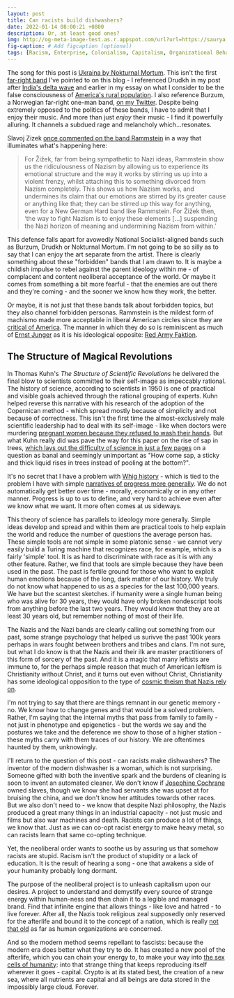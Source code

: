 ```yaml
---
layout: post
title: Can racists build dishwashers?
date: 2022-01-14 08:00:21 +0800
description: Or, at least good ones?
img: http://og-meta-image-test.as.r.appspot.com/url?url=https://saurya.com/blog/racist-dishwashers/ # Add image post (optional)
fig-caption: # Add figcaption (optional)
tags: [Racism, Enterprise, Colonialism, Capitalism, Organizational Behavior]
---
```


The song for this post is [Ukraina by Nokturnal Mortum](https://www.youtube.com/watch?v=qaJj7AaVtT8). This isn't the first [far-right band](https://en.wikipedia.org/wiki/Nokturnal_Mortum#Controversies_and_Nazi_ideology) I've pointed to on this blog - I referenced Drudkh in my post after [India's delta wave](../indian-sorrow) and earlier in my essay on what I consider to be the false consciousness of [America's rural population](../anti-urban). I also reference Burzum, a Norwegian far-right one-man band, [on my Twitter](https://twitter.com/Saurya/status/1461157161313001472). Despite being extremely opposed to the politics of these bands, I have to admit that I enjoy their music. And more than just _enjoy_ their music - I find it powerfully alluring. It channels a subdued rage and melancholy which...resonates.

Slavoj Zizek [once commented on the band Rammstein](https://everydayanalysis.tumblr.com/post/85313158579/are-rammstein-fascist-or-postmodern) in a way that illuminates what's happening here:
>For Žižek, far from being sympathetic to Nazi ideas, Rammstein show us the ridiculousness of Nazism by allowing us to experience its emotional structure and the way it works by stirring us up into a violent frenzy, whilst attaching this to something divorced from Nazism completely. This shows us how Nazism works, and undermines its claim that our emotions are stirred by its greater cause or anything like that; they can be stirred up this way for anything, even for a New German Hard band like Rammstein. For Žižek then, ‘the way to fight Nazism is to enjoy these elements […] suspending the Nazi horizon of meaning and undermining Nazism from within.’

This defense falls apart for avowedly National Socialist-aligned bands such as Burzum, Drudkh or Nokturnal Mortum. I'm not going to be so silly as to say that I can enjoy the art separate from the artist. There is clearly something about these "forbidden" bands that I am drawn to. It is maybe a childish impulse to rebel against the parent ideology within me - of complacent and content neoliberal acceptance of the world. Or maybe it comes from something a bit more fearful - that the enemies are out there and they're coming - and the sooner we know how they work, the better.

Or maybe, it is not just that these bands talk about forbidden topics, but they also channel forbidden personas. Rammstein is the mildest form of machismo made more acceptable in liberal American circles since they are [critical of America](https://www.youtube.com/watch?v=Rr8ljRgcJNM). The manner in which they do so is reminiscent as much of [Ernst Junger](https://en.wikipedia.org/wiki/Ernst_J%C3%BCnger) as it is his ideological opposite: [Red Army Faktion](https://en.wikipedia.org/wiki/The_Baader_Meinhof_Complex).

## The Structure of Magical Revolutions

In Thomas Kuhn's _The Structure of Scientific Revolutions_ he delivered the final blow to scientists committed to their self-image as impeccably rational. The history of science, according to scientists in 1950 is one of practical and visible goals achieved through the rational grouping of experts. Kuhn helped reverse this narrative with his research of the adoption of the Copernican method - which spread mostly because of simplicity and not because of correctness. This isn't the first time the almost-exclusively male scientific leadership had to deal with its self-image - like when doctors were murdering [pregnant women because they refused to wash their hands](https://www.nationalgeographic.com/history/article/handwashing-once-controversial-medical-advice#:~:text=In%20the%20spring%20of%201850,his%20science%20and%20his%20logic.). But what Kuhn really did was pave the way for this paper on the rise of sap in trees, [which lays out the difficulty of science in just a few pages](https://link.springer.com/article/10.1007/s00016-013-0117-1) on a question as banal and seemingly unimportant as "How come sap, a sticky and thick liquid rises in trees instead of pooling at the bottom?".

It's no secret that I have a problem with [Whig history](../apologies-king) - which is tied to the problem I have with simple [narratives of progress more generally](../gdp-aesthetics). We do not automatically get better over time - morally, economically or in any other manner. Progress is up to us to define, and very hard to achieve even after we know what we want. It more often comes at us sideways.

This theory of science has parallels to ideology more generally. Simple ideas develop and spread and within them are practical tools to help explain the world and reduce the number of questions the average person has. These simple tools are not simple in some platonic sense - we cannot very easily build a Turing machine that recognizes race, for example, which is a fairly 'simple' tool. It is as hard to discriminate with race as it is with any other feature. Rather, we find that tools are simple because they have been used in the past. The past is fertile ground for those who want to exploit human emotions because of the long, dark matter of our history. We truly do not know what happened to us as a species for the last 100,000 years. We have but the scantest sketches. if humanity were a single human being who was alive for 30 years, they would have only broken nondescript tools from anything before the last two years. They would know that they are at least 30 years old, but remember nothing of most of their life.

The Nazis and the Nazi bands are clearly calling out something from our past, some strange psychology that helped us surivve the past 100k years perhaps in wars fought between brothers and tribes and clans. I'm not sure, but what I do know is that the Nazis and their ilk are master practitioners of this form of sorcery of the past. And it is a magic that many leftists are immune to, for the perhaps simple reason that much of American leftism is Christianity without Christ, and it turns out even without Christ, Christianity has some ideological opposition to the type of [cosmic theism that Nazis rely on](https://en.wikipedia.org/wiki/Savitri_Devi).

I'm not trying to say that there are things remnant in our genetic memory - no. We know how to change genes and that would be a solved problem. Rather, I'm saying that the internal myths that pass from family to family - not just in phenotype and epigenetics - but the words we say and the postures we take and the deference we show to those of a higher station - these myths carry with them traces of our history. We are oftentimes haunted by them, unknowingly. 

I'll return to the question of this post - can racists make dishwashers? The inventor of the modern dishwasher is a woman, which is not surprising. Someone gifted with both the inventive spark and the burdens of cleaning is soon to invent an automated cleaner. We don't know if [Josephine Cochrane](https://en.wikipedia.org/wiki/Josephine_Cochrane) owned slaves, though we know she had servants she was upset at for bruising the china, and we don't know her attitudes towards other races. But we also don't need to - we know that despite Nazi philosophy, the Nazis produced a great many things in an industrial capacity - not just music and films but also war machines and death. Racists can produce a lot of things, we know that. Just as we can co-opt racist energy to make heavy metal, so can racists learn that same co-opting technique.

Yet, the neoliberal order wants to soothe us by assuring us that somehow racists are stupid. Racism isn't the product of stupidity or a lack of education. It is the result of hearing a song - one that awakens a side of your humanity probably long dormant.

The purpose of the neoliberal project is to unleash capitalism upon our desires. A project to understand and demystify every source of strange energy within human-ness and then chain it to a legible and managed brand. Find that infinite engine that allows things - like love and hatred - to live forever. After all, the Nazis took religious zeal supposedly only reserved for the afterlife and bound it to the concept of a nation, which is really [not that old](https://en.wikipedia.org/wiki/Peace_of_Westphalia) as far as human organizations are concerned.

And so the modern method seems repellant to fascists: because the modern era does better what they try to do. It has created a new pool of the afterlife, which you can chain your energy to, to make your way into [the sex cells of humanity](https://www.cshl.edu/the-non-human-living-inside-of-you/): into that strange thing that keeps reproducing itself wherever it goes - capital. Crypto is at its stated best, the creation of a new sea, where all nutrients are capital and all beings are data stored in the impossibly large cloud. Forever.


